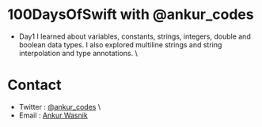 # 100DaysOfSwift with @ankur\_codes
- Day1
I learned about variables, constants, strings, integers, double and boolean data types. I also explored multiline strings and string interpolation and type annotations. \

# Contact 
- Twitter : [@ankur\_codes](twitter.com/ankur_codes) \
- Email   : [Ankur Wasnik](mailto:ankurwasnik@icloud.com)
